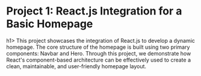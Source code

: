 <h1>Project 1: React.js Integration for a Basic Homepage</h1>h1>
This project showcases the integration of React.js to develop a dynamic homepage. The core structure of the homepage is built using two primary components: Navbar and Hero.
Through this project, we demonstrate how React's component-based architecture can be effectively used to create a clean, maintainable, and user-friendly homepage layout.
